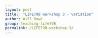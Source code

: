 ```yaml
---
layout: post
title:  "LIFE708 workshop 3 - variation"
author: Will Rowe
group: teaching-life708
permalink: /LIFE708-workshop-3/
---
```

